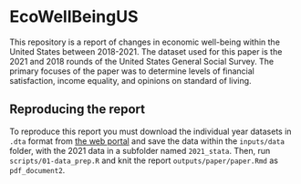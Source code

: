 # EcoWellBeingUS

This repository is a report of changes in economic well-being within the United States between 2018-2021. The dataset used for this paper is the 2021 and 2018 rounds of the United States General Social Survey. The primary focuses of the paper was to determine levels of financial satisfaction, income equality, and opinions on standard of living.

## Reproducing the report
To reproduce this report you must download the individual year datasets in `.dta` format from [the web portal](https://gss.norc.org/get-the-data/stata) and save the data within the `inputs/data` folder, with the 2021 data in a subfolder named `2021_stata`. Then, run `scripts/01-data_prep.R` and knit the report `outputs/paper/paper.Rmd` as `pdf_document2`.
